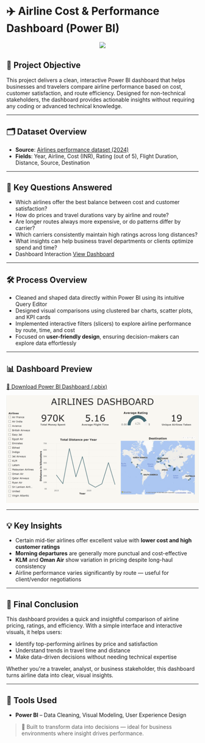 # ✈️ Airline Cost & Performance Dashboard (Power BI)

<p align="center">
  <img width="1000" src="https://capsule-render.vercel.app/api?type=waving&color=f6f4ef&height=200&section=header&text=Airline%20Insights%20%7C%20Power%20BI%20Business%20Dashboard&fontSize=32&fontAlign=50&fontAlignY=30&desc=Empowering%20Travel%20Decisions%20Through%20Interactive%20Analytics&descAlign=50&descAlignY=50&animation=fadeIn">
</p>

## 🎯 Project Objective
This project delivers a clean, interactive Power BI dashboard that helps businesses and travelers compare airline performance based on cost, customer satisfaction, and route efficiency. Designed for non-technical stakeholders, the dashboard provides actionable insights without requiring any coding or advanced technical knowledge.

---

## 🗂 Dataset Overview
- **Source**: [Airlines performance dataset (2024)](https://github.com/molie01/Airlines_Performance_Dashboard/blob/main/Airlines%20Performance%20Dataset.csv)
- **Fields**: Year, Airline, Cost (INR), Rating (out of 5), Flight Duration, Distance, Source, Destination

---

## 📌 Key Questions Answered
- Which airlines offer the best balance between cost and customer satisfaction?
- How do prices and travel durations vary by airline and route?
- Are longer routes always more expensive, or do patterns differ by carrier?
- Which carriers consistently maintain high ratings across long distances?
- What insights can help business travel departments or clients optimize spend and time?
- Dashboard Interaction [View Dashboard](#dashboard)

---

## 🛠 Process Overview
- Cleaned and shaped data directly within Power BI using its intuitive Query Editor
- Designed visual comparisons using clustered bar charts, scatter plots, and KPI cards
- Implemented interactive filters (slicers) to explore airline performance by route, time, and cost
- Focused on **user-friendly design**, ensuring decision-makers can explore data effortlessly

---

## 📊 <a id="dashboard">Dashboard Preview</a>

[🔗 Download Power BI Dashboard (.pbix)](https://github.com/molie01/Airlines_Performance_Dashboard/blob/main/Airlines%20Performance%20Dashboard.pbix)

<div align="center">
  <img src="https://github.com/molie01/Airlines_Performance_Dashboard/blob/main/Dashboard.png" width="750"/>
</div>

---

## 💡 Key Insights
- Certain mid-tier airlines offer excellent value with **lower cost and high customer ratings**
- **Morning departures** are generally more punctual and cost-effective
- **KLM** and **Oman Air** show variation in pricing despite long-haul consistency
- Airline performance varies significantly by route — useful for client/vendor negotiations

---

## 📌 Final Conclusion
This dashboard provides a quick and insightful comparison of airline pricing, ratings, and efficiency. With a simple interface and interactive visuals, it helps users:

- Identify top-performing airlines by price and satisfaction
- Understand trends in travel time and distance
- Make data-driven decisions without needing technical expertise

Whether you're a traveler, analyst, or business stakeholder, this dashboard turns airline data into clear, visual insights.

---

## 🧰 Tools Used
- **Power BI** – Data Cleaning, Visual Modeling, User Experience Design

> 🚀 Built to transform data into decisions — ideal for business environments where insight drives performance.
